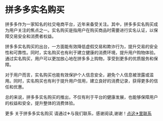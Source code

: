 # 拼多多实名购买

拼多多作为一家知名的社交电商平台，近年来备受关注。其中，拼多多实名购买成为用户关注的焦点之一。实名购买是指用户在购买商品时需要进行实名认证，以保障交易安全和消费者权益。

拼多多实名购买的出台，一方面能有效降低虚假交易和欺诈行为，提升交易的安全性和可靠性。同时，实名购买也有利于建立健康的消费环境，提升用户购物体验。通过实名购买，用户可以更加放心地在拼多多上购物，享受到更多的优质服务和保障。

对于用户而言，实名购买也能有效保护个人信息安全，避免个人信息被泄露或滥用。同时，实名购买也有利于提升用户信用，建立良好的消费记录，获得更多的信任和优惠。

总的来说，拼多多实名购买的推出，不仅有利于平台的健康发展，也能够保障用户的权益和安全，提升整体的消费体验。

更多 关于拼多多实名购买 请通过✈与我们联系，感谢阅读,谢谢！[点这✈里联系](https://ads.k02.cc)